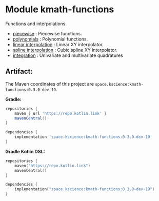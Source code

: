 # Module kmath-functions

Functions and interpolations.

 - [piecewise](src/commonMain/kotlin/space/kscience/kmath/functions/Piecewise.kt) : Piecewise functions.
 - [polynomials](src/commonMain/kotlin/space/kscience/kmath/functions/Polynomial.kt) : Polynomial functions.
 - [linear interpolation](src/commonMain/kotlin/space/kscience/kmath/interpolation/LinearInterpolator.kt) : Linear XY interpolator.
 - [spline interpolation](src/commonMain/kotlin/space/kscience/kmath/interpolation/SplineInterpolator.kt) : Cubic spline XY interpolator.
 - [integration](#) : Univariate and multivariate quadratures


## Artifact:

The Maven coordinates of this project are `space.kscience:kmath-functions:0.3.0-dev-19`.

**Gradle:**
```gradle
repositories {
    maven { url 'https://repo.kotlin.link' }
    mavenCentral()
}

dependencies {
    implementation 'space.kscience:kmath-functions:0.3.0-dev-19'
}
```
**Gradle Kotlin DSL:**
```kotlin
repositories {
    maven("https://repo.kotlin.link")
    mavenCentral()
}

dependencies {
    implementation("space.kscience:kmath-functions:0.3.0-dev-19")
}
```
